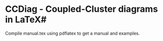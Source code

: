 # CCDiag - Coupled-Cluster diagrams in LaTeX#

Compile manual.tex using pdflatex to get a manual and examples.